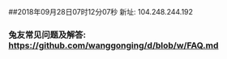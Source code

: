 ##2018年09月28日07时12分07秒 新址: 104.248.244.192
### 兔友常见问题及解答: https://github.com/wanggonging/d/blob/w/FAQ.md
